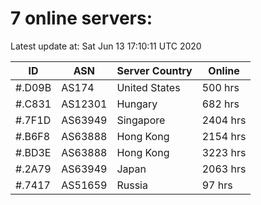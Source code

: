 # 7 online servers:

Latest update at: Sat Jun 13 17:10:11 UTC 2020

| ID | ASN | Server Country | Online |
| -- | --- | -------------- | ------ |
| #.D09B | AS174 | United States | 500 hrs |
| #.C831 | AS12301 | Hungary | 682 hrs |
| #.7F1D | AS63949 | Singapore | 2404 hrs |
| #.B6F8 | AS63888 | Hong Kong | 2154 hrs |
| #.BD3E | AS63888 | Hong Kong | 3223 hrs |
| #.2A79 | AS63949 | Japan | 2063 hrs |
| #.7417 | AS51659 | Russia | 97 hrs |

